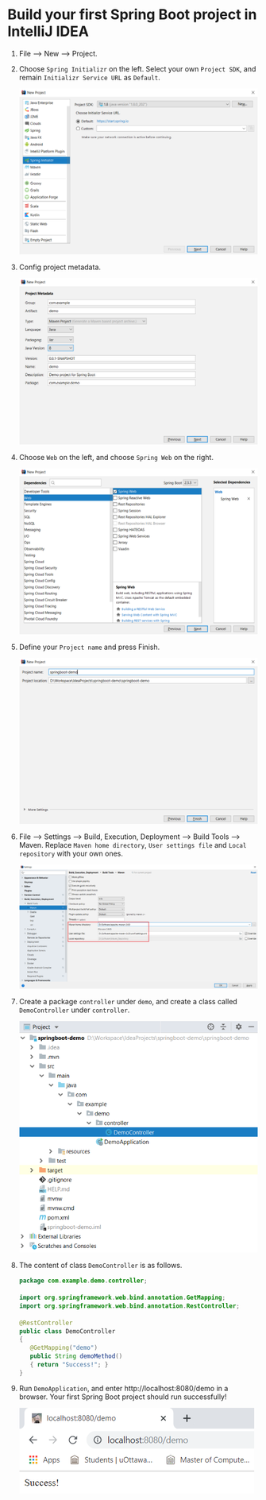 # Build your first Spring Boot project in IntelliJ IDEA

1. File --> New --> Project.

2. Choose `Spring Initializr` on the left. Select your own `Project SDK`, and remain `Initializr Service URL` as `Default`.   

    ![](images/step2.png)

3. Config project metadata.
   
    ![](images/step3.png)

4. Choose `Web` on the left, and choose `Spring Web` on the right.   

    ![](images/step4.png)

5. Define your `Project name` and press Finish.   
   
    ![](images/step5.png)

6. File --> Settings --> Build, Execution, Deployment --> Build Tools --> Maven. Replace `Maven home directory`, `User settings file` and `Local repository` with your own ones. 
   
    ![](images/step6.png)

7. Create a package `controller` under `demo`, and create a class called `DemoController` under `controller`.   

    ![](images/step7.png)

8. The content of class `DemoController` is as follows.
    ```java
    package com.example.demo.controller;

    import org.springframework.web.bind.annotation.GetMapping;
    import org.springframework.web.bind.annotation.RestController;

    @RestController
    public class DemoController
    {
       @GetMapping("demo")
       public String demoMethod()
       { return "Success!"; }
    }
    ```

9. Run `DemoApplication`, and enter http://localhost:8080/demo in a browser. Your first Spring Boot project should run successfully!   
   
    ![](images/step9.png)